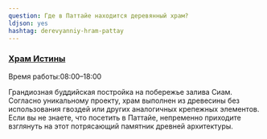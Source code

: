 ```yaml
---
question: Где в Паттайе находится деревянный храм?
ldjson: yes
hashtag: derevyanniy-hram-pattay
---
```


### [Храм Истины](https://maps.app.goo.gl/8H3HykKKjuhYRfFAA)
Время работы:08:00–18:00

Грандиозная буддийская постройка на побережье залива Сиам. Согласно уникальному проекту, храм выполнен из древесины без использования гвоздей или других аналогичных крепежных элементов. Если вы не знаете, что посетить в Паттайе, непременно приходите взглянуть на этот потрясающий памятник древней архитектуры.